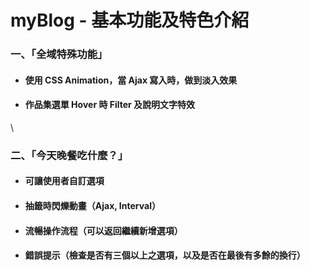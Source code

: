 # myBlog - 基本功能及特色介紹

### 一、「全域特殊功能」
- #### 使用 CSS Animation，當 Ajax 寫入時，做到淡入效果
- #### 作品集選單 Hover 時 Filter 及說明文字特效
\
### 二、「今天晚餐吃什麼？」
- #### 可讓使用者自訂選項
- ####  抽籤時閃爍動畫（Ajax, Interval）
- #### 流暢操作流程（可以返回繼續新增選項）
- #### 錯誤提示（檢查是否有三個以上之選項，以及是否在最後有多餘的換行）
